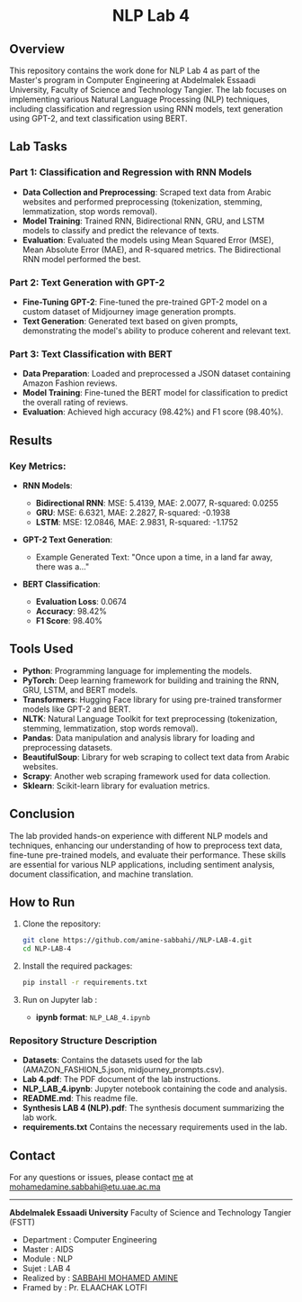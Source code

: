 <center><h1>NLP Lab 4</h1></center>

## Overview
This repository contains the work done for NLP Lab 4 as part of the Master's program in Computer Engineering at Abdelmalek Essaadi University, Faculty of Science and Technology Tangier. The lab focuses on implementing various Natural Language Processing (NLP) techniques, including classification and regression using RNN models, text generation using GPT-2, and text classification using BERT.

## Lab Tasks

### Part 1: Classification and Regression with RNN Models
- **Data Collection and Preprocessing**: Scraped text data from Arabic websites and performed preprocessing (tokenization, stemming, lemmatization, stop words removal).
- **Model Training**: Trained RNN, Bidirectional RNN, GRU, and LSTM models to classify and predict the relevance of texts.
- **Evaluation**: Evaluated the models using Mean Squared Error (MSE), Mean Absolute Error (MAE), and R-squared metrics. The Bidirectional RNN model performed the best.

### Part 2: Text Generation with GPT-2
- **Fine-Tuning GPT-2**: Fine-tuned the pre-trained GPT-2 model on a custom dataset of Midjourney image generation prompts.
- **Text Generation**: Generated text based on given prompts, demonstrating the model's ability to produce coherent and relevant text.

### Part 3: Text Classification with BERT
- **Data Preparation**: Loaded and preprocessed a JSON dataset containing Amazon Fashion reviews.
- **Model Training**: Fine-tuned the BERT model for classification to predict the overall rating of reviews.
- **Evaluation**: Achieved high accuracy (98.42%) and F1 score (98.40%).

## Results
### Key Metrics:
- **RNN Models**:
  - **Bidirectional RNN**: MSE: 5.4139, MAE: 2.0077, R-squared: 0.0255
  - **GRU**: MSE: 6.6321, MAE: 2.2827, R-squared: -0.1938
  - **LSTM**: MSE: 12.0846, MAE: 2.9831, R-squared: -1.1752

- **GPT-2 Text Generation**:
  - Example Generated Text: "Once upon a time, in a land far away, there was a..."

- **BERT Classification**:
  - **Evaluation Loss**: 0.0674
  - **Accuracy**: 98.42%
  - **F1 Score**: 98.40%

## Tools Used
- **Python**: Programming language for implementing the models.
- **PyTorch**: Deep learning framework for building and training the RNN, GRU, LSTM, and BERT models.
- **Transformers**: Hugging Face library for using pre-trained transformer models like GPT-2 and BERT.
- **NLTK**: Natural Language Toolkit for text preprocessing (tokenization, stemming, lemmatization, stop words removal).
- **Pandas**: Data manipulation and analysis library for loading and preprocessing datasets.
- **BeautifulSoup**: Library for web scraping to collect text data from Arabic websites.
- **Scrapy**: Another web scraping framework used for data collection.
- **Sklearn**: Scikit-learn library for evaluation metrics.

## Conclusion
The lab provided hands-on experience with different NLP models and techniques, enhancing our understanding of how to preprocess text data, fine-tune pre-trained models, and evaluate their performance. These skills are essential for various NLP applications, including sentiment analysis, document classification, and machine translation.

## How to Run
1. Clone the repository:
    ```bash
    git clone https://github.com/amine-sabbahi//NLP-LAB-4.git
    cd NLP-LAB-4
    ```

2. Install the required packages:
    ```bash
    pip install -r requirements.txt
    ```

3. Run on Jupyter lab :
    - **ipynb format**: `NLP_LAB_4.ipynb`


### Repository Structure Description
- **Datasets**: Contains the datasets used for the lab (AMAZON_FASHION_5.json, midjourney_prompts.csv).
- **Lab 4.pdf**: The PDF document of the lab instructions.
- **NLP_LAB_4.ipynb**: Jupyter notebook containing the code and analysis.
- **README.md**: This readme file.
- **Synthesis LAB 4 (NLP).pdf**: The synthesis document summarizing the lab work.
- **requirements.txt** Contains the necessary requirements used in the lab.

## Contact
For any questions or issues, please contact [me](https://github.com/amine-sabbahi/) at mohamedamine.sabbahi@etu.uae.ac.ma

---

**Abdelmalek Essaadi University** Faculty of Science and Technology Tangier (FSTT)
   - Department : Computer Engineering
   - Master : AIDS
   - Module : NLP
   - Sujet : LAB 4
   - Realized by : [SABBAHI MOHAMED AMINE](https://github.com/amine-sabbahi/) 
   - Framed by : Pr. ELAACHAK LOTFI